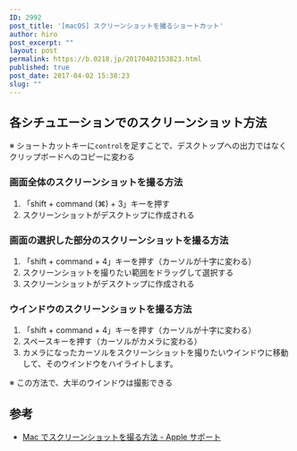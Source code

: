 ```yaml
---
ID: 2992
post_title: '[macOS] スクリーンショットを撮るショートカット'
author: hiro
post_excerpt: ""
layout: post
permalink: https://b.0218.jp/20170402153823.html
published: true
post_date: 2017-04-02 15:38:23
slug: ""
---
```

## 各シチュエーションでのスクリーンショット方法
※ ショートカットキーに`control`を足すことで、デスクトップへの出力ではなくクリップボードへのコピーに変わる

### 画面全体のスクリーンショットを撮る方法
1. 「shift + command (⌘) + 3」キーを押す
2. スクリーンショットがデスクトップに作成される


### 画面の選択した部分のスクリーンショットを撮る方法
1. 「shift + command + 4」キーを押す（カーソルが十字に変わる）
2. スクリーンショットを撮りたい範囲をドラッグして選択する
3. スクリーンショットがデスクトップに作成される


### ウインドウのスクリーンショットを撮る方法
1. 「shift + command + 4」キーを押す（カーソルが十字に変わる）
2. スペースキーを押す（カーソルがカメラに変わる）
3. カメラになったカーソルをスクリーンショットを撮りたいウインドウに移動して、そのウインドウをハイライトします。

<p class="text-info">※ この方法で、大半のウインドウは撮影できる</p>

## 参考
* [Mac でスクリーンショットを撮る方法 - Apple サポート](https://support.apple.com/ja-jp/HT201361)